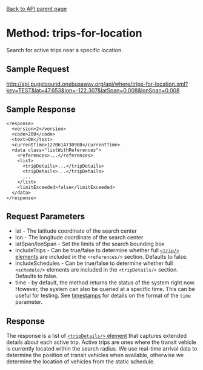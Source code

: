 [Back to API parent page](../index.html)

# Method: trips-for-location

Search for active trips near a specific location.

## Sample Request

http://api.pugetsound.onebusaway.org/api/where/trips-for-location.xml?key=TEST&lat=47.653&lon=-122.307&latSpan=0.008&lonSpan=0.008

## Sample Response

~~~
<response>
  <version>2</version>
  <code>200</code>
  <text>OK</text>
  <currentTime>1270614730908</currentTime>
  <data class="listWithReferences">
    <references>...</references>
    <list>
      <tripDetails>...</tripDetails>
      <tripDetails>...</tripDetails>
      ...
    </list>
    <limitExceeded>false</limitExceeded>
  </data>
</response>
~~~

## Request Parameters

* lat - The latitude coordinate of the search center
* lon - The longitude coordinate of the search center
* latSpan/lonSpan - Set the limits of the search bounding box
* includeTrips - Can be true/false to determine whether full [`<trip/>` elements](../elements/trip.html) are included in the `<references/>` section.  Defaults to false.
* includeSchedules - Can be true/false to determine whether full `<schedule/>` elements are included in the `<tripDetails/>` section.  Defaults to false.
* time - by default, the method returns the status of the system right now.  However, the system
  can also be queried at a specific time.  This can be useful for testing.  See [timestamps](../index.html#Timestamps)
  for details on the format of the `time` parameter.

## Response

The response is a list of
[`<tripDetails/>` element](../elements/trip-details.html) that captures extended
details about each active trip.  Active trips are ones where the transit vehicle
is currently located within the search radius.  We use real-time arrival data to
determine the position of transit vehicles when available, otherwise we
determine the location of vehicles from the static schedule.

